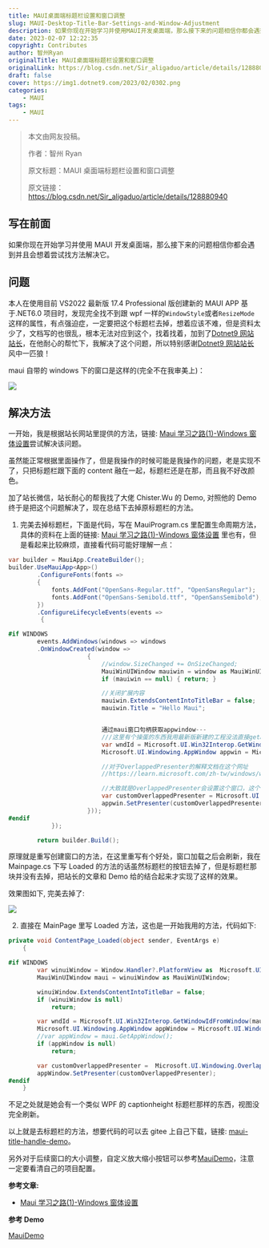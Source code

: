 ```yaml
---
title: MAUI桌面端标题栏设置和窗口调整
slug: MAUI-Desktop-Title-Bar-Settings-and-Window-Adjustment
description: 如果你现在开始学习并使用MAUI开发桌面端，那么接下来的问题相信你都会遇到并且会想着尝试找方法解决它。
date: 2023-02-07 12:22:35
copyright: Contributes
author: 智州Ryan
originalTitle: MAUI桌面端标题栏设置和窗口调整
originalLink: https://blog.csdn.net/Sir_aligaduo/article/details/128880940
draft: false
cover: https://img1.dotnet9.com/2023/02/0302.png
categories: 
    - MAUI
tags: 
    - MAUI
---
```


> 本文由网友投稿。
>
> 作者：智州 Ryan
>
> 原文标题：MAUI 桌面端标题栏设置和窗口调整
>
> 原文链接：https://blog.csdn.net/Sir_aligaduo/article/details/128880940

## 写在前面

如果你现在开始学习并使用 MAUI 开发桌面端，那么接下来的问题相信你都会遇到并且会想着尝试找方法解决它。

## 问题

本人在使用目前 VS2022 最新版 17.4 Professional 版创建新的 MAUI APP 基于.NET6.0 项目时，发现完全找不到跟 wpf 一样的`WindowStyle`或者`ResizeMode`这样的属性，有点强迫症，一定要把这个标题栏去掉，想着应该不难，但是资料太少了，文档写的也很乱，根本无法对应到这个，找着找着，加到了[Dotnet9 网站站长](https://dotnet9.com)，在他耐心的帮忙下，我解决了这个问题，所以特别感谢[Dotnet9 网站站长](https://dotnet9.com)风中一匹狼！

maui 自带的 windows 下的窗口是这样的(完全不在我审美上)：

![](https://img1.dotnet9.com/2023/02/0301.png)

## 解决方法

一开始，我是根据站长网站里提供的方法，链接: [Maui 学习之路(1)-Windows 窗体设置](https://dotnet9.com/2022/06/Maui-Learning-Road-One-Windows-Form-Settings)尝试解决该问题。

虽然能正常根据里面操作了，但是我操作的时候可能是我操作的问题，老是实现不了，只把标题栏跟下面的 content 融在一起，标题栏还是在那，而且我不好改颜色。

加了站长微信，站长耐心的帮我找了大佬 Chister.Wu 的 Demo, 对照他的 Demo 终于是把这个问题解决了，现在总结下去掉原标题栏的方法。

1. 完美去掉标题栏，下面是代码，写在 MauiProgram.cs 里配置生命周期方法，具体的资料在上面的链接: [Maui 学习之路(1)-Windows 窗体设置](https://dotnet9.com/2022/06/Maui-Learning-Road-One-Windows-Form-Settings) 里也有，但是看起来比较麻烦，直接看代码可能好理解一点：

```csharp
var builder = MauiApp.CreateBuilder();
builder.UseMauiApp<App>()
		.ConfigureFonts(fonts =>
		{
			fonts.AddFont("OpenSans-Regular.ttf", "OpenSansRegular");
			fonts.AddFont("OpenSans-Semibold.ttf", "OpenSansSemibold");
		})
		.ConfigureLifecycleEvents(events =>
         {

#if WINDOWS
        events.AddWindows(windows => windows
        .OnWindowCreated(window =>
                      {
                          //window.SizeChanged += OnSizeChanged;
                          MauiWinUIWindow mauiwin = window as MauiWinUIWindow;
                          if (mauiwin == null) { return; }

                          //关闭扩展内容
                          mauiwin.ExtendsContentIntoTitleBar = false;
                          mauiwin.Title = "Hello Maui";


                          通过maui窗口句柄获取appwindow---
                          ///这里有个操蛋的东西我用最新版新建的工程没法直接getappwindow所以用了文章里的方法
                          var wndId = Microsoft.UI.Win32Interop.GetWindowIdFromWindow(mauiwin.WindowHandle);
                          Microsoft.UI.Windowing.AppWindow appwin = Microsoft.UI.Windowing.AppWindow.GetFromWindowId(wndId);

                          //对于OverlappedPresenter的解释文档在这个网址
                          //https://learn.microsoft.com/zh-tw/windows/windows-app-sdk/api/winrt/microsoft.ui.windowing.overlappedpresenter?view=windows-app-sdk-1.2

                          //大致就是OverlappedPresenter会设置这个窗口，这个窗口可以和其他窗口重叠，并对窗口标题栏 状态栏 工作栏进行设置，以及其他一些调整窗口的操作
                          var customOverlappedPresenter = Microsoft.UI.Windowing.OverlappedPresenter.CreateForContextMenu();
                          appwin.SetPresenter(customOverlappedPresenter);
                      }));
#endif
            });

        return builder.Build();

```

原理就是重写创建窗口的方法，在这里重写有个好处，窗口加载之后会刷新，我在 Mainpage.cs 下写 Loaded 的方法的话虽然标题栏的按钮去掉了，但是标题栏那块并没有去掉，把站长的文章和 Demo 给的结合起来才实现了这样的效果。

效果图如下, 完美去掉了:

![](https://img1.dotnet9.com/2023/02/0302.png)

2. 直接在 MainPage 里写 Loaded 方法，这也是一开始我用的方法，代码如下:

```csharp
private void ContentPage_Loaded(object sender, EventArgs e)
    {

#if WINDOWS
        var winuiWindow = Window.Handler?.PlatformView as  Microsoft.UI.Xaml.Window;
		MauiWinUIWindow maui = winuiWindow as MauiWinUIWindow;

        winuiWindow.ExtendsContentIntoTitleBar = false;
        if (winuiWindow is null)
            return;

		var wndId = Microsoft.UI.Win32Interop.GetWindowIdFromWindow(maui.WindowHandle);
        Microsoft.UI.Windowing.AppWindow appWindow = Microsoft.UI.Windowing.AppWindow.GetFromWindowId(wndId);
        //var appWindow = maui.GetAppWindow();
        if (appWindow is null)
            return;

        var customOverlappedPresenter =  Microsoft.UI.Windowing.OverlappedPresenter.CreateForContextMenu();
        appWindow.SetPresenter(customOverlappedPresenter);
#endif
    }

```

不足之处就是她会有一个类似 WPF 的 captionheight 标题栏那样的东西，视图没完全刷新。

以上就是去标题栏的方法，想要代码的可以去 gitee 上自己下载，链接: [maui-title-handle-demo](https://gitee.com/ryanruien/maui-title-handle-demo)。

另外对于后续窗口的大小调整，自定义放大缩小按钮可以参考[MauiDemo](https://github.com/WPFDevelopersOrg/Demo)，注意一定要看清自己的项目配置。

**参考文章:**

- [Maui 学习之路(1)-Windows 窗体设置](https://dotnet9.com/2022/06/Maui-Learning-Road-One-Windows-Form-Settings)

**参考 Demo**

[MauiDemo](https://github.com/WPFDevelopersOrg/Demo)
